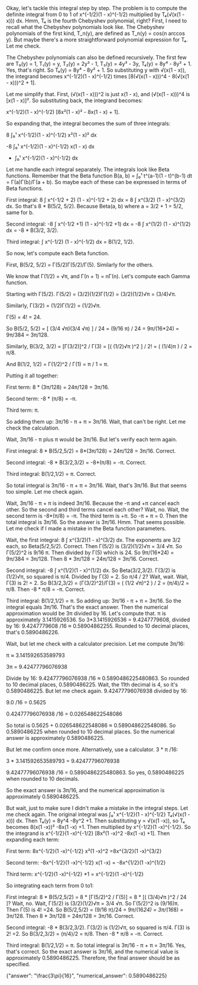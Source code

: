 <think>
Okay, let's tackle this integral step by step. The problem is to compute the definite integral from 0 to 1 of x^(-1/2)(1 - x)^(-1/2) multiplied by T₄(√(x(1 - x))) dx. Hmm, T₄ is the fourth Chebyshev polynomial, right? First, I need to recall what the Chebyshev polynomials look like. The Chebyshev polynomials of the first kind, T_n(y), are defined as T_n(y) = cos(n arccos y). But maybe there's a more straightforward polynomial expression for T₄. Let me check.

The Chebyshev polynomials can also be defined recursively. The first few are T₀(y) = 1, T₁(y) = y, T₂(y) = 2y² - 1, T₃(y) = 4y³ - 3y, T₄(y) = 8y⁴ - 8y² + 1. Yes, that's right. So T₄(y) = 8y⁴ - 8y² + 1. So substituting y with √(x(1 - x)), the integrand becomes x^(-1/2)(1 - x)^(-1/2) times [8(√(x(1 - x)))^4 - 8(√(x(1 - x)))^2 + 1].

Let me simplify that. First, (√(x(1 - x)))^2 is just x(1 - x), and (√(x(1 - x)))^4 is [x(1 - x)]². So substituting back, the integrand becomes:

x^(-1/2)(1 - x)^(-1/2) [8x²(1 - x)² - 8x(1 - x) + 1].

So expanding that, the integral becomes the sum of three integrals:

8 ∫₀¹ x^(-1/2)(1 - x)^(-1/2) x²(1 - x)² dx

-8 ∫₀¹ x^(-1/2)(1 - x)^(-1/2) x(1 - x) dx

+ ∫₀¹ x^(-1/2)(1 - x)^(-1/2) dx

Let me handle each integral separately. The integrals look like Beta functions. Remember that the Beta function B(a, b) = ∫₀¹ t^(a-1)(1 - t)^(b-1) dt = Γ(a)Γ(b)/Γ(a + b). So maybe each of these can be expressed in terms of Beta functions.

First integral: 8 ∫ x^(-1/2 + 2) (1 - x)^(-1/2 + 2) dx = 8 ∫ x^(3/2) (1 - x)^(3/2) dx. So that's 8 * B(5/2, 5/2). Because Beta(a, b) where a = 3/2 + 1 = 5/2, same for b.

Second integral: -8 ∫ x^(-1/2 +1) (1 - x)^(-1/2 +1) dx = -8 ∫ x^(1/2) (1 - x)^(1/2) dx = -8 * B(3/2, 3/2).

Third integral: ∫ x^(-1/2) (1 - x)^(-1/2) dx = B(1/2, 1/2).

So now, let's compute each Beta function.

First, B(5/2, 5/2) = Γ(5/2)Γ(5/2)/Γ(5). Similarly for the others.

We know that Γ(1/2) = √π, and Γ(n + 1) = nΓ(n). Let's compute each Gamma function.

Starting with Γ(5/2). Γ(5/2) = (3/2)(1/2)Γ(1/2) = (3/2)(1/2)√π = (3/4)√π.

Similarly, Γ(3/2) = (1/2)Γ(1/2) = (1/2)√π.

Γ(5) = 4! = 24.

So B(5/2, 5/2) = [ (3/4 √π)(3/4 √π) ] / 24 = (9/16 π) / 24 = 9π/(16*24) = 9π/384 = 3π/128.

Similarly, B(3/2, 3/2) = [Γ(3/2)]^2 / Γ(3) = [( (1/2)√π )^2 ] / 2! = ( (1/4)π ) / 2 = π/8.

And B(1/2, 1/2) = Γ(1/2)^2 / Γ(1) = π / 1 = π.

Putting it all together:

First term: 8 * (3π/128) = 24π/128 = 3π/16.

Second term: -8 * (π/8) = -π.

Third term: π.

So adding them up: 3π/16 - π + π = 3π/16. Wait, that can't be right. Let me check the calculation.

Wait, 3π/16 - π plus π would be 3π/16. But let's verify each term again.

First integral: 8 * B(5/2,5/2) = 8*(3π/128) = 24π/128 = 3π/16. Correct.

Second integral: -8 * B(3/2,3/2) = -8*(π/8) = -π. Correct.

Third integral: B(1/2,1/2) = π. Correct.

So total integral is 3π/16 - π + π = 3π/16. Wait, that's 3π/16. But that seems too simple. Let me check again.

Wait, 3π/16 - π + π is indeed 3π/16. Because the -π and +π cancel each other. So the second and third terms cancel each other? Wait, no. Wait, the second term is -8*(π/8) = -π. The third term is +π. So -π + π = 0. Then the total integral is 3π/16. So the answer is 3π/16. Hmm. That seems possible. Let me check if I made a mistake in the Beta function parameters.

Wait, the first integral: 8 ∫ x^(3/2)(1 - x)^(3/2) dx. The exponents are 3/2 each, so Beta(5/2,5/2). Correct. Then Γ(5/2) is (3/2)(1/2)√π = 3/4 √π. So Γ(5/2)^2 is 9/16 π. Then divided by Γ(5) which is 24. So 9π/(16*24) = 9π/384 = 3π/128. Then 8 * 3π/128 = 24π/128 = 3π/16. Correct.

Second integral: -8 ∫ x^(1/2)(1 - x)^(1/2) dx. So Beta(3/2,3/2). Γ(3/2) is (1/2)√π, so squared is π/4. Divided by Γ(3) = 2. So π/4 / 2? Wait, wait. Wait, Γ(3) is 2! = 2. So B(3/2,3/2) = (Γ(3/2)^2)/Γ(3) = ( (1/2 √π)^2 ) / 2 = (π/4)/2 = π/8. Then -8 * π/8 = -π. Correct.

Third integral: B(1/2,1/2) = π. So adding up: 3π/16 - π + π = 3π/16. So the integral equals 3π/16. That's the exact answer. Then the numerical approximation would be 3π divided by 16. Let's compute that. π is approximately 3.1415926536. So 3*3.1415926536 = 9.4247779608, divided by 16: 9.4247779608 /16 ≈ 0.58904862255. Rounded to 10 decimal places, that's 0.5890486226.

Wait, but let me check with a calculator precision. Let me compute 3π/16:

π ≈ 3.141592653589793

3π = 9.42477796076938

Divide by 16: 9.42477796076938 /16 ≈ 0.5890486225480863. So rounded to 10 decimal places, 0.5890486225. Wait, the 11th decimal is 4, so it's 0.5890486225. But let me check again. 9.42477796076938 divided by 16:

9.0 /16 = 0.5625

0.42477796076938 /16 = 0.026548622548086

So total is 0.5625 + 0.026548622548086 ≈ 0.589048622548086. So 0.5890486225 when rounded to 10 decimal places. So the numerical answer is approximately 0.5890486225.

But let me confirm once more. Alternatively, use a calculator. 3 * π /16:

3 * 3.141592653589793 = 9.42477796076938

9.42477796076938 /16 = 0.5890486225480863. So yes, 0.5890486225 when rounded to 10 decimals.

So the exact answer is 3π/16, and the numerical approximation is approximately 0.5890486225.

But wait, just to make sure I didn't make a mistake in the integral steps. Let me check again. The original integral was ∫₀¹ x^{-1/2}(1 - x)^{-1/2} T₄(√(x(1 - x))) dx. Then T₄(y) = 8y^4 -8y^2 +1. Then substituting y = √(x(1 -x)), so T₄ becomes 8(x(1 -x))² -8x(1 -x) +1. Then multiplied by x^{-1/2}(1 -x)^{-1/2}. So the integrand is x^{-1/2}(1 -x)^{-1/2} [8x²(1 -x)^2 -8x(1 -x) +1]. Then expanding each term:

First term: 8x^{-1/2}(1 -x)^{-1/2} x²(1 -x)^2 =8x^{3/2}(1 -x)^{3/2}

Second term: -8x^{-1/2}(1 -x)^{-1/2} x(1 -x) = -8x^{1/2}(1 -x)^{1/2}

Third term: x^{-1/2}(1 -x)^{-1/2} *1 = x^{-1/2}(1 -x)^{-1/2}

So integrating each term from 0 to1:

First integral: 8 * B(5/2,5/2) = 8 * [Γ(5/2)^2 / Γ(5)] = 8 * [( (3/4)√π )^2 / 24 ]? Wait, no. Wait, Γ(5/2) is (3/2)(1/2)√π = 3/4 √π. So Γ(5/2)^2 is (9/16)π. Then Γ(5) is 4! =24. So B(5/2,5/2) = (9/16 π)/24 = 9π/(16*24) = 3π/(16*8) = 3π/128. Then 8 * 3π/128 = 24π/128 = 3π/16. Correct.

Second integral: -8 * B(3/2,3/2). Γ(3/2) is (1/2)√π, so squared is π/4. Γ(3) is 2! =2. So B(3/2,3/2) = (π/4)/2 = π/8. Then -8 * π/8 = -π. Correct.

Third integral: B(1/2,1/2) = π. So total integral is 3π/16 - π + π = 3π/16. Yes, that's correct. So the exact answer is 3π/16, and the numerical value is approximately 0.5890486225. Therefore, the final answer should be as specified.
</think>

{"answer": "\\frac{3\\pi}{16}", "numerical_answer": 0.5890486225}
